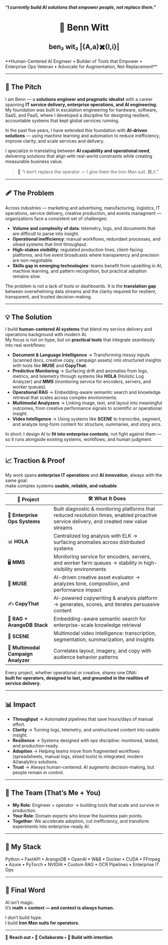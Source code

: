 ***“I currently build AI solutions that empower people, not replace them.”***
<h1 align="center">🤖 Benn Witt</h1>
<h2 align="center">ben₂ wit₂ |{A,a}✖️{I,i}| </h2>
**Human-Centered AI Engineer • Builder of Tools that Empower • Enterprise Ops Veteran • Advocate for Augmentation, Not Replacement**

---

## 🎤 The Pitch
I am Benn — a **solutions engineer and pragmatic idealist** with a career spanning **IT service delivery, enterprise operations, and AI engineering.**  
My foundation was built in escalation engineering for hardware, software, SaaS, and PaaS, where I developed a discipline for designing resilient, accountable systems that kept global services running.  

In the past five years, I have extended this foundation with **AI-driven solutions** — using machine learning and automation to reduce inefficiency, improve clarity, and scale services and delivery.  

I specialize in translating between **AI capability and operational need**, delivering solutions that align with real-world constraints while creating measurable business value.  
> 🧘 “I don’t replace the operator — I give them the Iron Man suit. 鉄人”

---

## 🩹 The Problem
Across industries — marketing and advertising, manufacturing, logistics, IT operations, service delivery, creative production, and events managment — organizations face a consistent set of challenges:  

- **Volume and complexity of data**: telemetry, logs, and documents that are difficult to parse into insight.  
- **Operational inefficiency**: manual workflows, redundant processes, and siloed systems that limit throughput.  
- **High-stakes visibility**: regulated production lines, client-facing platforms, and live event broadcasts where transparency and precision are non-negotiable.  
- **Skills gap in emerging technologies**: teams benefit from upskilling in AI, machine learning, and pattern recognition, but practical adoption remains slow.  

The problem is not a lack of tools or dashboards. It is the **translation gap** between overwhelming data streams and the clarity required for resilient, transparent, and trusted decision-making.  

---

## 💡 The Solution  

I build **human-centered AI systems** that blend my service delivery and operations background with modern AI.  
My focus is not on hype, but on **practical tools** that integrate seamlessly into real workflows:  

- **Document & Language Intelligence** → Transforming messy inputs (scanned docs, creative copy, campaign assets) into structured insights with tools like **MUSE** and **CopyThat**.  
- **Predictive Monitoring** → Surfacing drift and anomalies from logs, metrics, and telemetry through systems like **HOLA** (Holistic Log Analyzer) and **MMS** (monitoring service for encoders, servers, and worker queues).  
- **Operational RAG** → Embedding-aware semantic search and knowledge retrieval that scales across complex environments.  
- **Multimodal Analyzers** → Linking image, text, and layout into meaningful outcomes, from creative performance signals to scientific or operational insight.  
- **Video Intelligence** → Using systems like **SCENE** to transcribe, segment, and analyze long-form content for structure, summaries, and story arcs.  

In short: I design AI to **fit into enterprise contexts**, not fight against them — so it runs alongside existing systems, workflows, and human judgment.  

---

## 📈 Traction & Proof  

My work spans **enterprise IT operations** and **AI innovation**, always with the same goal:  
make complex systems **usable, reliable, and valuable**.  

| 🚧 Project | 🛠️ What It Does |  
|------------|-----------------|  
| 🔧 **Enterprise Ops Systems** | Built diagnostic & monitoring platforms that reduced resolution times, enabled proactive service delivery, and created new value streams |  
| 📊 **HOLA** | Centralized log analysis with ELK → surfacing anomalies across distributed systems |  
| 🖥️ **MMS** | Monitoring service for encoders, servers, and worker farm queues → stability in high-visibility environments |  
| 🧬 **MUSE** | AI-driven creative asset evaluator → analyzes tone, composition, and performance impact |  
| ✍️ **CopyThat** | AI-powered copywriting & analysis platform → generates, scores, and iterates persuasive content |  
| 🧠 **RAG + ArangoDB Stack** | Embedding-aware semantic search for enterprise-scale knowledge retrieval |  
| 🎥 **SCENE** | Multimodal video intelligence: transcription, segmentation, summarization, and insights |  
| 🎨 **Multimodal Campaign Analyzer** | Correlates layout, imagery, and copy with audience behavior patterns |  

Every project, whether operational or creative, shares one DNA:  
**built for operators, designed to last, and grounded in the realities of service delivery.**  

---

## 📊 Impact  

- **Throughput** → Automated pipelines that save hours/days of manual effort.  
- **Clarity** → Turning logs, telemetry, and unstructured content into usable insight.  
- **Resilience** → Systems designed with ops discipline: monitored, tested, and production-ready.  
- **Adoption** → Helping teams move from fragmented workflows (spreadsheets, manual logs, siloed tools) to integrated, modern AI/analytics solutions.  
- **Trust** → Always human-centered: AI augments decision-making, but people remain in control.  

---

## 👥 The Team (That’s Me + You)
- **My Role**: Engineer + operator → building tools that scale and survive in production.  
- **Your Role**: Domain experts who know the business pain points.  
- **Together**: We accelerate adoption, cut inefficiency, and transform experiments into enterprise-ready AI.  

---

## 🧰 My Stack
Python • FastAPI • ArangoDB • OpenAI • W&B • Docker • CUDA • FFmpeg • Azure • PyTorch • NVIDIA • Custom RAG • OCR Pipelines • Enterprise IT Ops  

---

## 🧘 Final Word
AI isn’t magic.  
It’s **math + context — and context is always human.**

I don’t build hype.  
I build **Iron Man suits for operators.**

---

👋 **Reach out • 🤖 Collaborate • 🧠 Build with intention**
